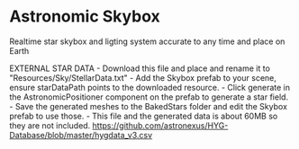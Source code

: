 # Astronomic Skybox
 Realtime star skybox and ligting system accurate to any time and place on Earth

 EXTERNAL STAR DATA
    - Download this file and place and rename it to "Resources/Sky/StellarData.txt"
    - Add the Skybox prefab to your scene, ensure starDataPath points to the downloaded resource.
    - Click generate in the AstronomicPositioner component on the prefab to generate a star field.
    - Save the generated meshes to the BakedStars folder and edit the Skybox prefab to use those.
    - This file and the generated data is about 60MB so they are not included.
 https://github.com/astronexus/HYG-Database/blob/master/hygdata_v3.csv